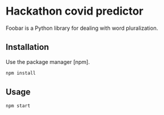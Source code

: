 # Hackathon covid predictor

Foobar is a Python library for dealing with word pluralization.

## Installation

Use the package manager [npm].

```bash
npm install
```

## Usage

```python
npm start
```
